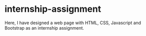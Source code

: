 # internship-assignment
Here, I have designed a web page with HTML, CSS, Javascript and Bootstrap as an internship assignment.
